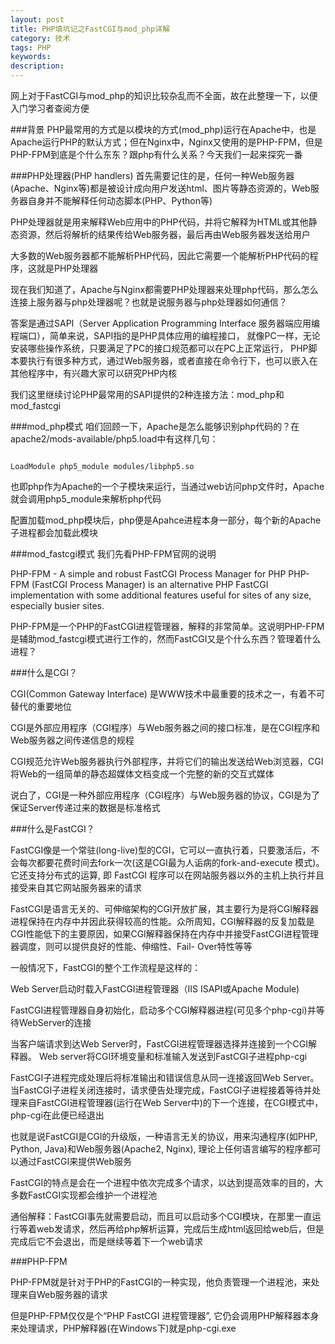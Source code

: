 ```yaml
---
layout: post
title: PHP填坑记之FastCGI与mod_php详解
category: 技术
tags: PHP
keywords: 
description: 
---
```



网上对于FastCGI与mod_php的知识比较杂乱而不全面，故在此整理一下，以便入门学习者查阅方便

###背景
PHP最常用的方式是以模块的方式(mod_php)运行在Apache中，也是Apache运行PHP的默认方式；但在Nginx中，Nginx又使用的是PHP-FPM，但是PHP-FPM到底是个什么东东？跟php有什么关系？今天我们一起来探究一番

###PHP处理器(PHP handlers)
首先需要记住的是，任何一种Web服务器(Apache、Nginx等)都是被设计成向用户发送html、图片等静态资源的，Web服务器自身并不能解释任何动态脚本(PHP、Python等)

PHP处理器就是用来解释Web应用中的PHP代码，并将它解释为HTML或其他静态资源，然后将解析的结果传给Web服务器，最后再由Web服务器发送给用户

大多数的Web服务器都不能解析PHP代码，因此它需要一个能解析PHP代码的程序，这就是PHP处理器

现在我们知道了，Apache与Nginx都需要PHP处理器来处理php代码，那么怎么连接上服务器与php处理器呢？也就是说服务器与php处理器如何通信？

答案是通过SAPI（Server Application Programming Interface 服务器端应用编程端口），简单来说，SAPI指的是PHP具体应用的编程接口， 就像PC一样，无论安装哪些操作系统，只要满足了PC的接口规范都可以在PC上正常运行， PHP脚本要执行有很多种方式，通过Web服务器，或者直接在命令行下，也可以嵌入在其他程序中，有兴趣大家可以研究PHP内核

我们这里继续讨论PHP最常用的SAPI提供的2种连接方法：mod_php和mod_fastcgi

###mod_php模式
咱们回顾一下，Apache是怎么能够识别php代码的？在apache2/mods-available/php5.load中有这样几句：

```

LoadModule php5_module modules/libphp5.so
```
也即php作为Apache的一个子模块来运行，当通过web访问php文件时，Apache就会调用php5_module来解析php代码

配置加载mod_php模块后，php便是Apahce进程本身一部分，每个新的Apache子进程都会加载此模块

###mod_fastcgi模式
我们先看PHP-FPM官网的说明

PHP-FPM - A simple and robust FastCGI Process Manager for PHP
PHP-FPM (FastCGI Process Manager) is an alternative PHP FastCGI implementation with some additional features useful for sites of any size, especially busier sites.

PHP-FPM是一个PHP的FastCGI进程管理器，解释的非常简单。这说明PHP-FPM是辅助mod_fastcgi模式进行工作的，然而FastCGI又是个什么东西？管理着什么进程？

###什么是CGI？

CGI(Common Gateway Interface) 是WWW技术中最重要的技术之一，有着不可替代的重要地位

CGI是外部应用程序（CGI程序）与Web服务器之间的接口标准，是在CGI程序和Web服务器之间传递信息的规程

CGI规范允许Web服务器执行外部程序，并将它们的输出发送给Web浏览器，CGI将Web的一组简单的静态超媒体文档变成一个完整的新的交互式媒体

说白了，CGI是一种外部应用程序（CGI程序）与Web服务器的协议，CGI是为了保证Server传递过来的数据是标准格式

###什么是FastCGI？

FastCGI像是一个常驻(long-live)型的CGI，它可以一直执行着，只要激活后，不会每次都要花费时间去fork一次(这是CGI最为人诟病的fork-and-execute 模式)。它还支持分布式的运算, 即 FastCGI 程序可以在网站服务器以外的主机上执行并且接受来自其它网站服务器来的请求

FastCGI是语言无关的、可伸缩架构的CGI开放扩展，其主要行为是将CGI解释器进程保持在内存中并因此获得较高的性能。众所周知，CGI解释器的反复加载是CGI性能低下的主要原因，如果CGI解释器保持在内存中并接受FastCGI进程管理器调度，则可以提供良好的性能、伸缩性、Fail- Over特性等等

一般情况下，FastCGI的整个工作流程是这样的：

Web Server启动时载入FastCGI进程管理器（IIS ISAPI或Apache Module)

FastCGI进程管理器自身初始化，启动多个CGI解释器进程(可见多个php-cgi)并等待WebServer的连接

当客户端请求到达Web Server时，FastCGI进程管理器选择并连接到一个CGI解释器。 Web server将CGI环境变量和标准输入发送到FastCGI子进程php-cgi

FastCGI子进程完成处理后将标准输出和错误信息从同一连接返回Web Server。当FastCGI子进程关闭连接时，请求便告处理完成，FastCGI子进程接着等待并处理来自FastCGI进程管理器(运行在Web Server中)的下一个连接，在CGI模式中，php-cgi在此便已经退出

也就是说FastCGI是CGI的升级版，一种语言无关的协议，用来沟通程序(如PHP, Python, Java)和Web服务器(Apache2, Nginx), 理论上任何语言编写的程序都可以通过FastCGI来提供Web服务

FastCGI的特点是会在一个进程中依次完成多个请求，以达到提高效率的目的，大多数FastCGI实现都会维护一个进程池

通俗解释：FastCGI事先就需要启动，而且可以启动多个CGI模块，在那里一直运行等着web发请求，然后再给php解析运算，完成后生成html返回给web后，但是完成后它不会退出，而是继续等着下一个web请求

###PHP-FPM

PHP-FPM就是针对于PHP的FastCGI的一种实现，他负责管理一个进程池，来处理来自Web服务器的请求

但是PHP-FPM仅仅是个“PHP FastCGI 进程管理器”, 它仍会调用PHP解释器本身来处理请求，PHP解释器(在Windows下)就是php-cgi.exe
